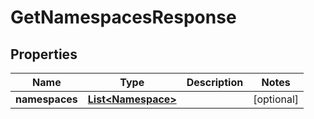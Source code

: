 

# GetNamespacesResponse


## Properties

| Name | Type | Description | Notes |
|------------ | ------------- | ------------- | -------------|
|**namespaces** | [**List&lt;Namespace&gt;**](Namespace.md) |  |  [optional] |



